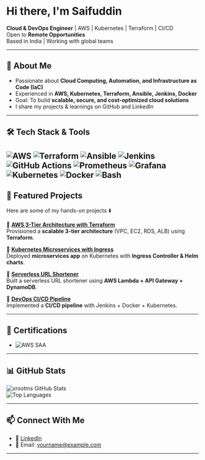 # Hi there, I'm Saifuddin

 **Cloud & DevOps Engineer** | AWS | Kubernetes | Terraform | CI/CD  
Open to **Remote Opportunities**  
Based in India | Working with global teams  

---

## 🔹 About Me
- Passionate about **Cloud Computing, Automation, and Infrastructure as Code (IaC)**  
- Experienced in **AWS, Kubernetes, Terraform, Ansible, Jenkins, Docker**  
- Goal: To build **scalable, secure, and cost-optimized cloud solutions**  
- I share my projects & learnings on GitHub and LinkedIn  

---

## 🛠️ Tech Stack & Tools
![AWS](https://img.shields.io/badge/AWS-Cloud-pink?logo=amazon-aws)
![Terraform](https://img.shields.io/badge/IaC-Terraform-blue?logo=terraform)
![Ansible](https://img.shields.io/badge/Ansible-Automation-red?logo=ansible)
![Jenkins](https://img.shields.io/badge/Jenkins-CI%2FCD-yellow?logo=jenkins)
![GitHub Actions](https://img.shields.io/badge/GitHub-Actions-black?logo=github-actions)
![Prometheus](https://img.shields.io/badge/Monitoring-Prometheus-orange?logo=prometheus)
![Grafana](https://img.shields.io/badge/Observability-Grafana-chocolate?logo=grafana)
![Kubernetes](https://img.shields.io/badge/K8s-Orchestration-silver?logo=kubernetes)
![Docker](https://img.shields.io/badge/Docker-Containers-brown?logo=docker)
![Bash](https://img.shields.io/badge/Scripting-Bash-%234EAA25.svg?logo=gnu-bash&logoColor=white)
---

## 📂 Featured Projects
Here are some of my hands-on projects ⬇️

🔹 [**AWS 3-Tier Architecture with Terraform**](https://github.com/your-username/aws-3tier-terraform)  
Provisioned a **scalable 3-tier architecture** (VPC, EC2, RDS, ALB) using **Terraform**.  

🔹 [**Kubernetes Microservices with Ingress**](https://github.com/your-username/k8s-microservices)  
Deployed **microservices app** on Kubernetes with **Ingress Controller & Helm charts**.  

🔹 [**Serverless URL Shortener**](https://github.com/your-username/aws-serverless-url-shortener)  
Built a serverless URL shortener using **AWS Lambda + API Gateway + DynamoDB**.  

🔹 [**DevOps CI/CD Pipeline**](https://github.com/your-username/devops-ci-cd-pipeline)  
Implemented a **CI/CD pipeline** with Jenkins + Docker + Kubernetes.  

---

 ## 📜 Certifications
- ![AWS SAA](https://img.shields.io/badge/AWS%20Certified-Solutions%20Architect%20Associate-%23FF9900?logo=amazon-aws&logoColor=gray)



---

## 📊 GitHub Stats
![xrootms GitHub Stats](https://github-readme-stats.vercel.app/api?username=xrootms&show_icons=true&theme=tokyonight)  
![Top Languages](https://github-readme-stats.vercel.app/api/top-langs/?username=xrootms&layout=compact&theme=tokyonight)


---

## 📫 Connect With Me
- 🔗 [LinkedIn](https://linkedin.com/in/your-profile)   
- 📧 Email: yourname@example.com  

---

